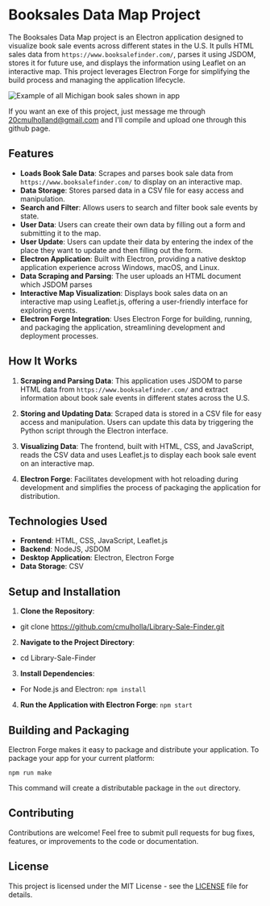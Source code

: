 # Booksales Data Map Project

The Booksales Data Map project is an Electron application designed to visualize book sale events across different states in the U.S. It pulls HTML sales data from `https://www.booksalefinder.com/`, parses it using JSDOM, stores it for future use, and displays the information using Leaflet on an interactive map. This project leverages Electron Forge for simplifying the build process and managing the application lifecycle.

![Example of all Michigan book sales shown in app](./imagex.png)

If you want an exe of this project, just message me through 20cmulholland@gmail.com and I'll compile and upload one through this github page.

## Features

- **Loads Book Sale Data**: Scrapes and parses book sale data from `https://www.booksalefinder.com/` to display on an interactive map.
- **Data Storage**: Stores parsed data in a CSV file for easy access and manipulation.
- **Search and Filter**: Allows users to search and filter book sale events by state.
- **User Data**: Users can create their own data by filling out a form and submitting it to the map.
- **User Update**: Users can update their data by entering the index of the place they want to update and then filling out the form.
- **Electron Application**: Built with Electron, providing a native desktop application experience across Windows, macOS, and Linux.
- **Data Scraping and Parsing**: The user uploads an HTML document which JSDOM parses
- **Interactive Map Visualization**: Displays book sales data on an interactive map using Leaflet.js, offering a user-friendly interface for exploring events.
- **Electron Forge Integration**: Uses Electron Forge for building, running, and packaging the application, streamlining development and deployment processes.

## How It Works

1. **Scraping and Parsing Data**: This application uses JSDOM to parse HTML data from `https://www.booksalefinder.com/` and extract information about book sale events in different states across the U.S.

2. **Storing and Updating Data**: Scraped data is stored in a CSV file for easy access and manipulation. Users can update this data by triggering the Python script through the Electron interface.

3. **Visualizing Data**: The frontend, built with HTML, CSS, and JavaScript, reads the CSV data and uses Leaflet.js to display each book sale event on an interactive map.

4. **Electron Forge**: Facilitates development with hot reloading during development and simplifies the process of packaging the application for distribution.

## Technologies Used

- **Frontend**: HTML, CSS, JavaScript, Leaflet.js
- **Backend**: NodeJS, JSDOM
- **Desktop Application**: Electron, Electron Forge
- **Data Storage**: CSV

## Setup and Installation

1. **Clone the Repository**:
  - git clone https://github.com/cmulholla/Library-Sale-Finder.git

2. **Navigate to the Project Directory**:
  - cd Library-Sale-Finder
3. **Install Dependencies**:
  - For Node.js and Electron:
  ```npm install```
4. **Run the Application with Electron Forge**:
```npm start```
  
## Building and Packaging

Electron Forge makes it easy to package and distribute your application. To package your app for your current platform:

```npm run make```

This command will create a distributable package in the `out` directory.

## Contributing

Contributions are welcome! Feel free to submit pull requests for bug fixes, features, or improvements to the code or documentation.

## License

This project is licensed under the MIT License - see the [LICENSE](LICENSE) file for details.

